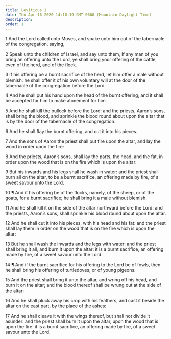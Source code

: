 ```yaml
---
title: Leviticus 1
date: Thu Apr 16 2020 14:10:19 GMT-0600 (Mountain Daylight Time)
description: 
order: 1
---
```


<p>
  1 And the Lord called unto Moses, and spake unto him out of the tabernacle of
  the congregation, saying,
</p>
<p>
  2 Speak unto the children of Israel, and say unto them, If any man of you
  bring an offering unto the Lord, ye shall bring your offering of the cattle,
  even of the herd, and of the flock.
</p>
<p>
  3 If his offering be a burnt sacrifice of the herd, let him offer a male
  without blemish: he shall offer it of his own voluntary will at the door of
  the tabernacle of the congregation before the Lord.
</p>
<p>
  4 And he shall put his hand upon the head of the burnt offering; and it shall
  be accepted for him to make atonement for him.
</p>
<p>
  5 And he shall kill the bullock before the Lord: and the priests,
  Aaron&#x2019;s sons, shall bring the blood, and sprinkle the blood round about
  upon the altar that is by the door of the tabernacle of the congregation.
</p>
<p>6 And he shall flay the burnt offering, and cut it into his pieces.</p>
<p>
  7 And the sons of Aaron the priest shall put fire upon the altar, and lay the
  wood in order upon the fire:
</p>
<p>
  8 And the priests, Aaron&#x2019;s sons, shall lay the parts, the head, and the
  fat, in order upon the wood that is on the fire which is upon the altar:
</p>
<p>
  9 But his inwards and his legs shall he wash in water: and the priest shall
  burn all on the altar, to be a burnt sacrifice, an offering made by fire, of a
  sweet savour unto the Lord.
</p>
<p>
  10 &#xB6; And if his offering be of the flocks, namely, of the sheep, or of
  the goats, for a burnt sacrifice; he shall bring it a male without blemish.
</p>
<p>
  11 And he shall kill it on the side of the altar northward before the Lord:
  and the priests, Aaron&#x2019;s sons, shall sprinkle his blood round about
  upon the altar.
</p>
<p>
  12 And he shall cut it into his pieces, with his head and his fat: and the
  priest shall lay them in order on the wood that is on the fire which is upon
  the altar:
</p>
<p>
  13 But he shall wash the inwards and the legs with water: and the priest shall
  bring it all, and burn it upon the altar: it is a burnt sacrifice, an offering
  made by fire, of a sweet savour unto the Lord.
</p>
<p>
  14 &#xB6; And if the burnt sacrifice for his offering to the Lord be of fowls,
  then he shall bring his offering of turtledoves, or of young pigeons.
</p>
<span></span>
<p>
  15 And the priest shall bring it unto the altar, and wring off his head, and
  burn it on the altar; and the blood thereof shall be wrung out at the side of
  the altar:
</p>
<p>
  16 And he shall pluck away his crop with his feathers, and cast it beside the
  altar on the east part, by the place of the ashes:
</p>
<p>
  17 And he shall cleave it with the wings thereof, but shall not divide it
  asunder: and the priest shall burn it upon the altar, upon the wood that is
  upon the fire: it is a burnt sacrifice, an offering made by fire, of a sweet
  savour unto the Lord.
</p>
